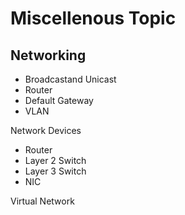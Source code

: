 # Miscellenous Topic

## Networking
- Broadcastand Unicast
- Router
- Default Gateway
- VLAN


Network Devices
- Router
- Layer 2 Switch 
- Layer 3 Switch
- NIC

Virtual Network
